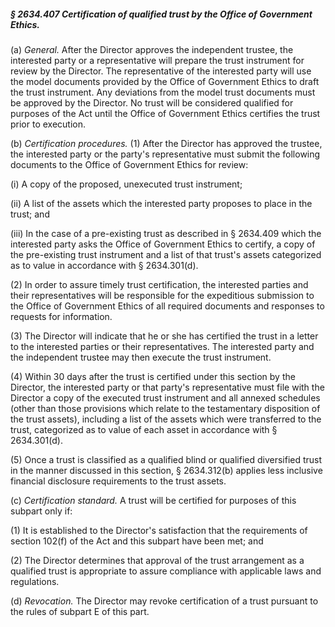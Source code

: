 ##### § 2634.407 Certification of qualified trust by the Office of Government Ethics. #####

(a) *General.* After the Director approves the independent trustee, the interested party or a representative will prepare the trust instrument for review by the Director. The representative of the interested party will use the model documents provided by the Office of Government Ethics to draft the trust instrument. Any deviations from the model trust documents must be approved by the Director. No trust will be considered qualified for purposes of the Act until the Office of Government Ethics certifies the trust prior to execution.

(b) *Certification procedures.* (1) After the Director has approved the trustee, the interested party or the party's representative must submit the following documents to the Office of Government Ethics for review:

(i) A copy of the proposed, unexecuted trust instrument;

(ii) A list of the assets which the interested party proposes to place in the trust; and

(iii) In the case of a pre-existing trust as described in § 2634.409 which the interested party asks the Office of Government Ethics to certify, a copy of the pre-existing trust instrument and a list of that trust's assets categorized as to value in accordance with § 2634.301(d).

(2) In order to assure timely trust certification, the interested parties and their representatives will be responsible for the expeditious submission to the Office of Government Ethics of all required documents and responses to requests for information.

(3) The Director will indicate that he or she has certified the trust in a letter to the interested parties or their representatives. The interested party and the independent trustee may then execute the trust instrument.

(4) Within 30 days after the trust is certified under this section by the Director, the interested party or that party's representative must file with the Director a copy of the executed trust instrument and all annexed schedules (other than those provisions which relate to the testamentary disposition of the trust assets), including a list of the assets which were transferred to the trust, categorized as to value of each asset in accordance with § 2634.301(d).

(5) Once a trust is classified as a qualified blind or qualified diversified trust in the manner discussed in this section, § 2634.312(b) applies less inclusive financial disclosure requirements to the trust assets.

(c) *Certification standard.* A trust will be certified for purposes of this subpart only if:

(1) It is established to the Director's satisfaction that the requirements of section 102(f) of the Act and this subpart have been met; and

(2) The Director determines that approval of the trust arrangement as a qualified trust is appropriate to assure compliance with applicable laws and regulations.

(d) *Revocation.* The Director may revoke certification of a trust pursuant to the rules of subpart E of this part.
